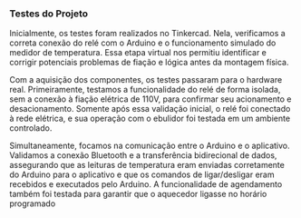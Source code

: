 ### Testes do Projeto

Inicialmente, os testes foram realizados no Tinkercad. Nela, verificamos a correta conexão do relé com o Arduino e o funcionamento simulado do medidor de temperatura. Essa etapa virtual nos permitiu identificar e corrigir potenciais problemas de fiação e lógica antes da montagem física.

Com a aquisição dos componentes, os testes passaram para o hardware real. Primeiramente, testamos a funcionalidade do relé de forma isolada, sem a conexão à fiação elétrica de 110V, para confirmar seu acionamento e desacionamento. Somente após essa validação inicial, o relé foi conectado à rede elétrica, e sua operação com o ebulidor foi testada em um ambiente controlado.

Simultaneamente, focamos na comunicação entre o Arduino e o aplicativo. Validamos a conexão Bluetooth e a transferência bidirecional de dados, assegurando que as leituras de temperatura eram enviadas corretamente do Arduino para o aplicativo e que os comandos de ligar/desligar eram recebidos e executados pelo Arduino. A funcionalidade de agendamento também foi testada para garantir que o aquecedor ligasse no horário programado
